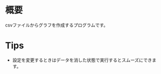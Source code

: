 # 概要
csvファイルからグラフを作成するプログラムです。

<!-- 気づいたことがあれば追記してください -->
# Tips
- 設定を変更するときはデータを消した状態で実行するとスムーズにできます。